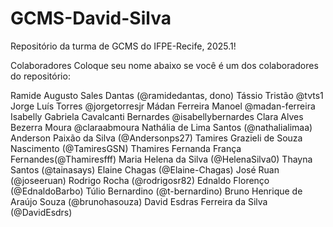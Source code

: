 # GCMS-David-Silva

Repositório da turma de GCMS do IFPE-Recife, 2025.1!

Colaboradores
Coloque seu nome abaixo se você é um dos colaboradores do repositório:

Ramide Augusto Sales Dantas (@ramidedantas, dono)
Tássio Tristão @tvts1
Jorge Luís Torres @jorgetorresjr
Mádan Ferreira Manoel @madan-ferreira
Isabelly Gabriela Cavalcanti Bernardes @isabellybernardes
Clara Alves Bezerra Moura @claraabmoura
Nathália de Lima Santos (@nathalialimaa)
Anderson Paixão da Silva (@Andersonps27)
Tamires Grazieli de Souza Nascimento (@TamiresGSN)
Thamires Fernanda França Fernandes(@Thamiresfff)
Maria Helena da Silva (@HelenaSilva0)
Thayna Santos (@tainasays)
Elaine Chagas (@Elaine-Chagas)
José Ruan (@joseeruan)
Rodrigo Rocha (@rodrigosr82)
Ednaldo Florenço (@EdnaldoBarbo)
Túlio Bernardino (@t-bernardino)
Bruno Henrique de Araújo Souza (@brunohasouza)
David Esdras Ferreira da Silva (@DavidEsdrs)
